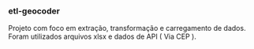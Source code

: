 ### etl-geocoder

Projeto com foco em extração, transformação e carregamento de dados. Foram utilizados arquivos xlsx e dados de API ( Via CEP ).

